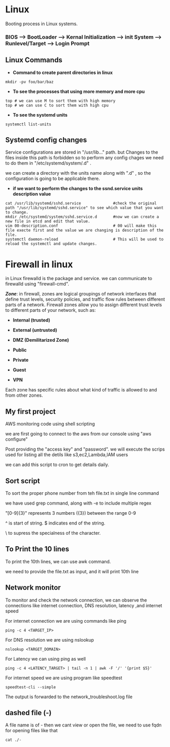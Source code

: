 # Linux 

Booting process in Linux systems.

### BIOS -->  BootLoader -->  Kernal Initialization --> init System --> Runlevel/Target --> Login Prompt 

## Linux Commands

- **Command to create parent directories in linux**
~~~
mkdir -pv foo/bar/baz
~~~

- **To see the processes that using more memory and more cpu**
~~~
top # we can use M to sort them with high memory
top # we can use C to sort them with high cpu
~~~

- **To see the systemd units**
~~~
systemctl list-units
~~~


## Systemd config changes
Service configurations are stored in "/usr/lib..." path. but Changes to the files inside this path is forbidden so to perform any config chages we need to do them in "/etc/systemd/system/<unit>.d" .

we can create a directory with the units name along with ".d" , so the configuration is going to be applicable there.

- **if we want to perform the changes to the ssnd.service units description value**
~~~
cat /usr/lib/systemd/sshd.service              #check the original path "/usr/lib/systemd/sshd.service" to see which value that you want to change.
mkdir /etc/systemd/system/sshd.service.d       #now we can create a new file in etcd and edit that value.
vim 00-description.conf                        # 00 will make this file execte first and the value we are changing is description of the file.
systemctl daemon-reload                        # This will be used to reload the systemctl and update changes.
~~~

# Firewall in linux

in Linux firewalld is the package and service. we can communicate to firewalld using "firewall-cmd".

***Zone***: in firewall, zones are logical groupings of network interfaces that define trust levels, security policies, and traffic flow rules between different parts of a network.
Firewall zones allow you to assign different trust levels to different parts of your network, such as:

- **Internal (trusted)**

- **External (untrusted)**

- **DMZ (Demilitarized Zone)**

- **Public**

- **Private**

- **Guest**

- **VPN**

Each zone has specific rules about what kind of traffic is allowed to and from other zones.

## My first project
AWS monitoring code using shell scripting

we are first going to connect to the aws from our console using
"aws configure"

Post providing the "access key" and "password". we will execute the scrips used for listing all the detils like s3,ec2,Lambda,IAM users

we can add this script to cron to get details daily.

## Sort script

To sort the proper phone number from teh file.txt in single line command

we have used grep command, along with -e to include multiple regex

"[0-9]\{3\}" represents 3 numbers (\{3\}) between the range 0-9

^ is start of string. $ indicates end of the string.

\ to supress the specialness of the character.

## To Print the 10 lines

To print the 10th lines, we can use awk command. 

we need to provide the file.txt as input, and it will print 10th line

## Network monitor

To monitor and check the network connection, we can observe the connections like internet connection, DNS resolution, latency ,and internet speed

For internet connection we are using commands like ping
~~~
ping -c 4 <TARGET_IP>
~~~

For DNS resolution we are using nslookup
~~~
nslookup <TARGET_DOMAIN>
~~~

For Latency we can using ping as well
~~~
ping -c 4 <LATENCY_TARGET> | tail -n 1 | awk -F '/' '{print $5}'
~~~

For internet speed we are using program like speedtest
~~~
speedtest-cli --simple
~~~

The output is forwarded to the network_troubleshoot.log file

## dashed file (-)

A file name is of - then we cant view or open the file, we need to use fqdn for opening files like that
~~~
cat ./-
~~~
